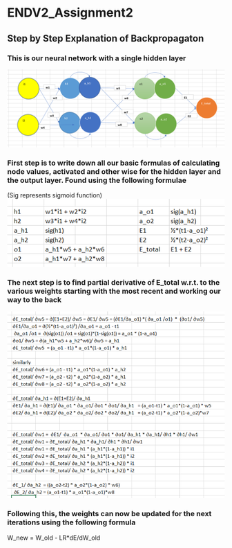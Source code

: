 # ENDV2_Assignment2

## Step by Step Explanation of Backpropagaton

### This is our neural network with a single hidden layer

![image](https://github.com/kanchana-S/ENDV2_Assignment2/blob/main/nn.PNG)

### First step is to write down all our basic formulas of calculating node values, activated and other wise for the hidden layer and the output layer. Found using the following formulae 
(Sig represents sigmoid function)
![image](https://github.com/kanchana-S/ENDV2_Assignment2/blob/main/formulae_1.PNG)


### The next step is to find partial derivative of E_total w.r.t. to the various weights starting with the most recent and working our way to the back
![image](https://github.com/kanchana-S/ENDV2_Assignment2/blob/main/all_derivatives.PNG)

### Following this, the weights can now be updated for the next iterations using the following formula
W_new = W_old - LR*dE/dW_old
